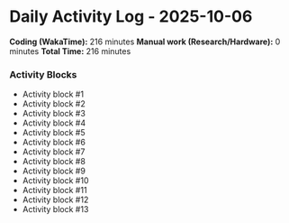 # Daily Activity Log - 2025-10-06

**Coding (WakaTime):** 216 minutes
**Manual work (Research/Hardware):** 0 minutes
**Total Time:** 216 minutes

### Activity Blocks
- Activity block #1
- Activity block #2
- Activity block #3
- Activity block #4
- Activity block #5
- Activity block #6
- Activity block #7
- Activity block #8
- Activity block #9
- Activity block #10
- Activity block #11
- Activity block #12
- Activity block #13
